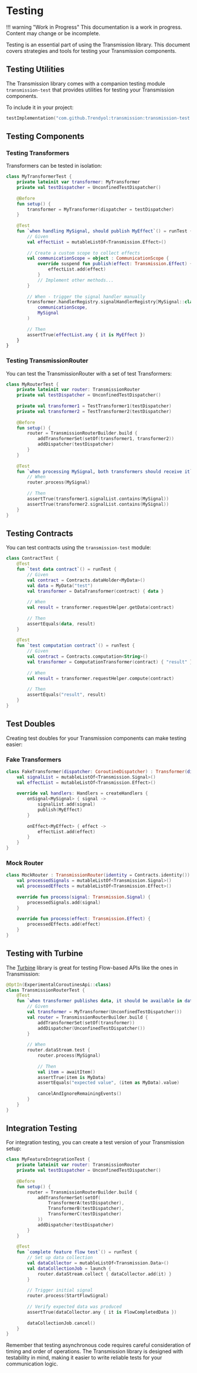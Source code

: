 # Testing

!!! warning "Work in Progress"
    This documentation is a work in progress. Content may change or be incomplete.

Testing is an essential part of using the Transmission library. This document covers strategies and tools for testing your Transmission components.

## Testing Utilities

The Transmission library comes with a companion testing module `transmission-test` that provides utilities for testing your Transmission components.

To include it in your project:

```kotlin
testImplementation("com.github.Trendyol:transmission:transmission-test:<latest-version>")
```

## Testing Components

### Testing Transformers

Transformers can be tested in isolation:

```kotlin
class MyTransformerTest {
    private lateinit var transformer: MyTransformer
    private val testDispatcher = UnconfinedTestDispatcher()
    
    @Before
    fun setup() {
        transformer = MyTransformer(dispatcher = testDispatcher)
    }
    
    @Test
    fun `when handling MySignal, should publish MyEffect`() = runTest {
        // Given
        val effectList = mutableListOf<Transmission.Effect>()
        
        // Create a custom scope to collect effects
        val communicationScope = object : CommunicationScope {
            override suspend fun publish(effect: Transmission.Effect) {
                effectList.add(effect)
            }
            // Implement other methods...
        }
        
        // When - trigger the signal handler manually
        transformer.handlerRegistry.signalHandlerRegistry[MySignal::class]?.invoke(
            communicationScope,
            MySignal
        )
        
        // Then
        assertTrue(effectList.any { it is MyEffect })
    }
}
```

### Testing TransmissionRouter

You can test the TransmissionRouter with a set of test Transformers:

```kotlin
class MyRouterTest {
    private lateinit var router: TransmissionRouter
    private val testDispatcher = UnconfinedTestDispatcher()
    
    private val transformer1 = TestTransformer1(testDispatcher)
    private val transformer2 = TestTransformer2(testDispatcher)
    
    @Before
    fun setup() {
        router = TransmissionRouterBuilder.build {
            addTransformerSet(setOf(transformer1, transformer2))
            addDispatcher(testDispatcher)
        }
    }
    
    @Test
    fun `when processing MySignal, both transformers should receive it`() {
        // When
        router.process(MySignal)
        
        // Then
        assertTrue(transformer1.signalList.contains(MySignal))
        assertTrue(transformer2.signalList.contains(MySignal))
    }
}
```

## Testing Contracts

You can test contracts using the `transmission-test` module:

```kotlin
class ContractTest {
    @Test
    fun `test data contract`() = runTest {
        // Given
        val contract = Contracts.dataHolder<MyData>()
        val data = MyData("test")
        val transformer = DataTransformer(contract) { data }
        
        // When
        val result = transformer.requestHelper.getData(contract)
        
        // Then
        assertEquals(data, result)
    }
    
    @Test
    fun `test computation contract`() = runTest {
        // Given
        val contract = Contracts.computation<String>()
        val transformer = ComputationTransformer(contract) { "result" }
        
        // When
        val result = transformer.requestHelper.compute(contract)
        
        // Then
        assertEquals("result", result)
    }
}
```

## Test Doubles

Creating test doubles for your Transmission components can make testing easier:

### Fake Transformers

```kotlin
class FakeTransformer(dispatcher: CoroutineDispatcher) : Transformer(dispatcher) {
    val signalList = mutableListOf<Transmission.Signal>()
    val effectList = mutableListOf<Transmission.Effect>()
    
    override val handlers: Handlers = createHandlers {
        onSignal<MySignal> { signal ->
            signalList.add(signal)
            publish(MyEffect)
        }
        
        onEffect<MyEffect> { effect ->
            effectList.add(effect)
        }
    }
}
```

### Mock Router

```kotlin
class MockRouter : TransmissionRouter(identity = Contracts.identity()) {
    val processedSignals = mutableListOf<Transmission.Signal>()
    val processedEffects = mutableListOf<Transmission.Effect>()
    
    override fun process(signal: Transmission.Signal) {
        processedSignals.add(signal)
    }
    
    override fun process(effect: Transmission.Effect) {
        processedEffects.add(effect)
    }
}
```

## Testing with Turbine

The [Turbine](https://github.com/cashapp/turbine) library is great for testing Flow-based APIs like the ones in Transmission:

```kotlin
@OptIn(ExperimentalCoroutinesApi::class)
class TransmissionRouterTest {
    @Test
    fun `when transformer publishes data, it should be available in dataStream`() = runTest {
        // Given
        val transformer = MyTransformer(UnconfinedTestDispatcher())
        val router = TransmissionRouterBuilder.build {
            addTransformerSet(setOf(transformer))
            addDispatcher(UnconfinedTestDispatcher())
        }
        
        // When
        router.dataStream.test {
            router.process(MySignal)
            
            // Then
            val item = awaitItem()
            assertTrue(item is MyData)
            assertEquals("expected value", (item as MyData).value)
            
            cancelAndIgnoreRemainingEvents()
        }
    }
}
```

## Integration Testing

For integration testing, you can create a test version of your Transmission setup:

```kotlin
class MyFeatureIntegrationTest {
    private lateinit var router: TransmissionRouter
    private val testDispatcher = UnconfinedTestDispatcher()
    
    @Before
    fun setup() {
        router = TransmissionRouterBuilder.build {
            addTransformerSet(setOf(
                TransformerA(testDispatcher),
                TransformerB(testDispatcher),
                TransformerC(testDispatcher)
            ))
            addDispatcher(testDispatcher)
        }
    }
    
    @Test
    fun `complete feature flow test`() = runTest {
        // Set up data collection
        val dataCollector = mutableListOf<Transmission.Data>()
        val dataCollectionJob = launch {
            router.dataStream.collect { dataCollector.add(it) }
        }
        
        // Trigger initial signal
        router.process(StartFlowSignal)
        
        // Verify expected data was produced
        assertTrue(dataCollector.any { it is FlowCompletedData })
        
        dataCollectionJob.cancel()
    }
}
```

Remember that testing asynchronous code requires careful consideration of timing and order of operations. The Transmission library is designed with testability in mind, making it easier to write reliable tests for your communication logic.